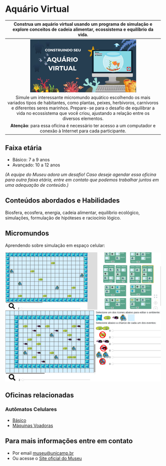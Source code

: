 # Aquário Virtual

|Construa um aquário virtual usando um programa de simulação e explore conceitos de cadeia alimentar, ecossistema e equilíbrio da vida.|
| :-----: |
|<img src="aquaruibanner.png" width="70%" height="70%"> |
|Simule um interessante micromundo aquático escolhendo os mais variados tipos de habitantes, como plantas, peixes, herbívoros, carnívoros e diferentes seres marinhos. Prepare-se para o desafio de equilibrar a vida no ecossistema que você criou, ajustando a relação entre os diversos elementos.
**Atenção**: para essa oficina é necessário ter acesso a um computador e conexão à Internet para cada participante.|

## Faixa etária
* Básico: 7 a 9 anos
* Avançado: 10 a 12 anos

*(A equipe do Museu adora um desafio! Caso deseje agendar essa oficina para outra faixa etária, entre em contato que podemos trabalhar juntos em uma adequação de conteúdo.)*

## Conteúdos abordados e Habilidades
Biosfera, ecosfera, energia, cadeia alimentar, equilíbrio ecológico, simulações, formulação de hipóteses e raciocínio lógico.

## Micromundos

Aprendendo sobre simulação em espaço celular:

[![Aquário Movimento](images/aquarium-scripts.png)](harena/scripts/playground/editor.html?source=cell/aquarium-scripts)
[![Aquário Cadeia Alimentar](images/aquarium-cycle-scripts.png)](harena/scripts/playground/editor.html?source=cell/aquarium-sliders&mode=no-script-no-hide)

## Oficinas relacionadas
### Autômatos Celulares
* [Básico](simula/automatos/)
* [Máquinas Voadoras](https://harena-incubator.github.io/harena-cases/cellular/fly/)


## Para mais informações entre em contato
* Por email museu@unicamp.br
* Ou acesse o [Site oficial do Museu](https://www.mc.unicamp.br/visite)

